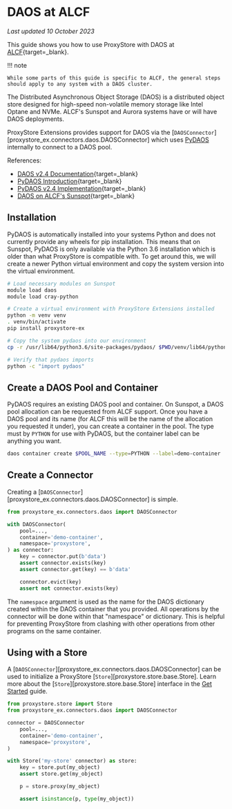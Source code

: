 # DAOS at ALCF

*Last updated 10 October 2023*

This guide shows you how to use ProxyStore with DAOS at
[ALCF](https://www.alcf.anl.gov/){target=_blank}.

!!! note

    While some parts of this guide is specific to ALCF, the general steps
    should apply to any system with a DAOS cluster.

The Distributed Asynchronous Object Storage (DAOS) is a distributed object
store designed for high-speed non-volatile memory storage like Intel Optane
and NVMe. ALCF's Sunspot and Aurora systems have or will have DAOS deployments.

ProxyStore Extensions provides support for DAOS via the
[`DAOSConnector`][proxystore_ex.connectors.daos.DAOSConnector] which uses
[PyDAOS](https://www.intel.com/content/www/us/en/developer/articles/case-study/unlock-the-power-of-daos-in-python-with-pydaos.html)
internally to connect to a DAOS pool.

References:

* [DAOS v2.4 Documentation](https://docs.daos.io/v2.4/){target=_blank}
* [PyDAOS Introduction](https://www.intel.com/content/www/us/en/developer/articles/case-study/unlock-the-power-of-daos-in-python-with-pydaos.html){target=_blank}
* [PyDAOS v2.4 Implementation](https://github.com/daos-stack/daos/tree/release/2.4/src/client/pydaos){target=_blank}
* [DAOS on ALCF's Sunspot](https://www.alcf.anl.gov/support-center/aurorasunspot/getting-started-sunspot#daos){target=_blank}

## Installation

PyDAOS is automatically installed into your systems Python and does not
currently provide any wheels for pip installation. This means that on Sunspot,
PyDAOS is only available via the Python 3.6 installation which is older than
what ProxyStore is compatible with. To get around this, we will create a
newer Python virtual environment and copy the system version into the virtual
environment.

```bash
# Load necessary modules on Sunspot
module load daos
module load cray-python

# Create a virtual environment with ProxyStore Extensions installed
python -m venv venv
. venv/bin/activate
pip install proxystore-ex

# Copy the system pydaos into our environment
cp -r /usr/lib64/python3.6/site-packages/pydaos/ $PWD/venv/lib64/python3.9/site-packages/

# Verify that pydaos imports
python -c "import pydaos"
```

## Create a DAOS Pool and Container

PyDAOS requires an existing DAOS pool and container.
On Sunspot, a DAOS pool allocation can be requested from ALCF support.
Once you have a DAOS pool and its name (for ALCF this will be the name of the
allocation you requested it under), you can create a container in the pool.
The type must by `PYTHON` for use with PyDAOS, but the container label
can be anything you want.

```bash
daos container create $POOL_NAME --type=PYTHON --label=demo-container
```

## Create a Connector

Creating a [`DAOSConnector`][proxystore_ex.connectors.daos.DAOSConnector]
is simple.

```python
from proxystore_ex.connectors.daos import DAOSConnector

with DAOSConnector(
    pool=...,
    container='demo-container',
    namespace='proxystore',
) as connector:
    key = connector.put(b'data')
    assert connector.exists(key)
    assert connector.get(key) == b'data'

    connector.evict(key)
    assert not connector.exists(key)
```

The `namespace` argument is used as the name for the DAOS dictionary created
within the DAOS container that you provided. All operations by the connector
will be done within that "namespace" or dictionary. This is helpful for
preventing ProxyStore from clashing with other operations from other programs
on the same container.

## Using with a Store

A [`DAOSConnector`][proxystore_ex.connectors.daos.DAOSConnector] can be used
to initialize a ProxyStore [`Store`][proxystore.store.base.Store].
Learn more about the [`Store`][proxystore.store.base.Store] interface in the
[Get Started](https://docs.proxystore.dev/main/get-started/) guide.

```python
from proxystore.store import Store
from proxystore_ex.connectors.daos import DAOSConnector

connector = DAOSConnector
    pool=...,
    container='demo-container',
    namespace='proxystore',
)

with Store('my-store' connector) as store:
    key = store.put(my_object)
    assert store.get(my_object)

    p = store.proxy(my_object)

    assert isinstance(p, type(my_object))
```
